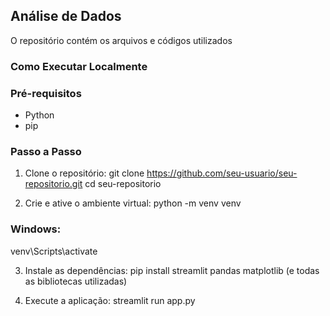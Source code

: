 ## Análise de Dados

O repositório contém os arquivos e códigos utilizados

### Como Executar Localmente

### Pré-requisitos
- Python 
- pip

### Passo a Passo
1. Clone o repositório:
git clone https://github.com/seu-usuario/seu-repositorio.git
cd seu-repositorio

2. Crie e ative o ambiente virtual:
python -m venv venv

### Windows:
venv\Scripts\activate

3. Instale as dependências:
pip install streamlit pandas matplotlib (e todas as bibliotecas utilizadas)

4. Execute a aplicação:
streamlit run app.py
